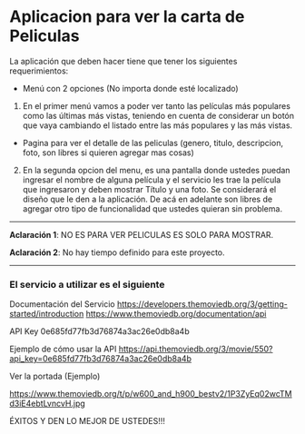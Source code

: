 # Aplicacion para ver la carta de Peliculas

La aplicación que deben hacer tiene que tener los siguientes requerimientos:
- Menú con 2 opciones (No importa donde esté localizado)

1. En el primer menú vamos a poder ver tanto las películas más populares como las últimas más vistas, teniendo en cuenta de considerar un botón que vaya cambiando el listado entre las más populares y las más vistas.

- Pagina para ver el detalle de las peliculas (genero, titulo, descripcion, foto, son libres si quieren agregar mas cosas)

2. En la segunda opcion del menu, es una pantalla donde ustedes puedan ingresar el nombre de alguna película y el servicio les trae la película que ingresaron y deben mostrar Título y una foto.
Se considerará el diseño que le den a la aplicación.
De acá en adelante son libres de agregar otro tipo de funcionalidad que ustedes quieran sin problema.

---

**Aclaración 1**: NO ES PARA VER PELICULAS ES SOLO PARA MOSTRAR.

**Aclaración 2**: No hay tiempo definido para este proyecto.

---

### El servicio a utilizar es el siguiente

Documentación del Servicio
https://developers.themoviedb.org/3/getting-started/introduction
https://www.themoviedb.org/documentation/api

API Key
0e685fd77fb3d76874a3ac26e0db8a4b

Ejemplo de cómo usar la API
https://api.themoviedb.org/3/movie/550?api_key=0e685fd77fb3d76874a3ac26e0db8a4b




Ver la portada (Ejemplo)

https://www.themoviedb.org/t/p/w600_and_h900_bestv2/1P3ZyEq02wcTMd3iE4ebtLvncvH.jpg




ÉXITOS Y DEN LO MEJOR DE USTEDES!!!